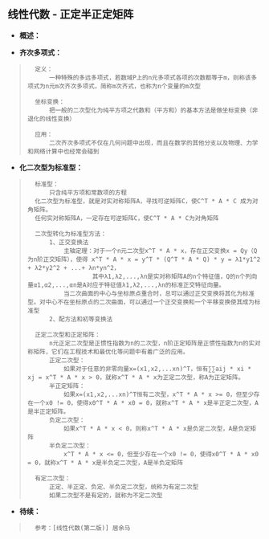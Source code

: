 ## 线性代数 - 正定半正定矩阵
- **概述：**
>
>
>

- **齐次多项式：**
>       定义：
>           一种特殊的多远多项式，若数域P上的n元多项式各项的次数都等于m，则称该多项式为n元m次齐次多项式，简称m次齐式，也称为n个变量的m次型
>
>       坐标变换：
>           把一般的二次型化为纯平方项之代数和（平方和）的基本方法是做坐标变换（非退化的线性变换）
>
>       应用：
>           二次齐次多项式不仅在几何问题中出现，而且在数学的其他分支以及物理、力学和网络计算中也经常会碰到
>

- **化二次型为标准型：**
>       标准型：
>           只含纯平方项和常数项的方程
>       化二次型为标准型，就是对实对称矩阵A，寻找可逆矩阵C，使C^T * A * C 成为对角矩阵。
>       任何实对称矩阵A，一定存在可逆矩阵C，使C^T * A * C为对角矩阵
>
>       二次型转化为标准型方法：
>           1、正交变换法
>               主轴定理：对于一个n元二次型x^T * A * x，存在正交变换x = Qy（Q为n阶正交矩阵），使得 x^T * A * x = y^T * (Q^T * A * Q) * y = λ1*y1^2 + λ2*y2^2 + ...+ λn*yn^2，
>                       其中λ1,λ2,...,λn是实对称矩阵A的n个特征值，Q的n个列向量α1,α2,...,αn是A对应于特征值λ1,λ2,...,λn的标准正交特征向量。
>               当二次曲面的中心与坐标原点重合时，总可以通过正交变换将其化为标准型。对中心不在坐标原点的二次曲面，可以通过一个正交变换和一个平移变换使其成为标准型
>           2、配方法和初等变换法
>
>       正定二次型和正定矩阵：
>           n元正定二次型是正惯性指数为n的二次型，n阶正定矩阵是正惯性指数为n的实对称矩阵，它们在工程技术和最优化等问题中有着广泛的应用。
>           正定二次型：
>               如果对于任意的非零向量x=(x1,x2,...xn)^T，恒有∑∑aij * xi * xj = x^T * A * x > 0，就称x^T * A * x为正定二次型，称A为正定矩阵。
>           半正定矩阵：
>               如果x=(x1,x2,...xn)^T恒有二次型，x^T * A * x >= 0，但至少存在一个x0 != 0，使得x0^T * A * x0 = 0，就称x^T * A * x是半正定二次型，A是半正定矩阵。
>           负定二次型：
>               如果x^T * A * x < 0，则称x^T * A * x是负定二次型，A是负定矩阵
>           半负定二次型：
>               x^T * A * x <= 0，但至少存在一个x0 != 0，使得x0^T * A * x0 = 0，就称x^T * A * x是半负定二次型，A是半负定矩阵
>
>       有定二次型：
>           正定、半正定、负定、半负定二次型，统称为有定二次型
>           如果二次型不是有定的，就称为不定二次型
>
>
>
>
>
>
>
>
>

- **待续：**
>       参考：[线性代数(第二版)] 居余马
>
>
>
>
>
>
>
>
>
>
>
>
>
>
>
>
>
>
>
>
>
>
>
>
>
>
>
>
>
